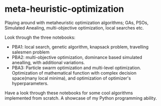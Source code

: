 # meta-heuristic-optimization
Playing around with metaheuristic optimization algorithms; GAs, PSOs, Simulated Anealing, multi-objective optimization, local searches etc.

Look through the three notebooks:
- PBA1: local search, genetic algorithm, knapsack problem, travelling salesmen problem
- PBA2: multi-objective optimization, dominance based simulated anealling, with additional variations.
- PBA3: Particle swarm optimization and multi-level optimization. Optimization of mathematical function with complex decision space(many local minima), and optimization of optimizer's hyperparameters.

Have a look through these notebooks for some cool algorithms implemented from scratch. A showcase of my Python programming ability. 
